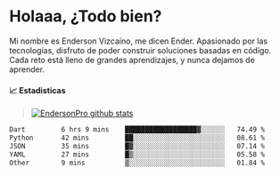 
# Holaaa, ¿Todo bien?

Mi nombre es Enderson Vizcaíno, me dicen Ender. Apasionado por las tecnologías, disfruto de poder construir soluciones basadas en código. Cada reto está lleno de grandes aprendizajes, y nunca dejamos de aprender. 

#### :chart_with_upwards_trend: Estadisticas
> [![EndersonPro github stats](https://github-readme-stats.vercel.app/api?username=endersonpro&theme=vue-dark&show_icons=true)](https://github.com/anuraghazra/github-readme-stats) 


<!--START_SECTION:waka-->

```txt
Dart         6 hrs 9 mins    ██████████████████▓░░░░░░   74.49 %
Python       42 mins         ██░░░░░░░░░░░░░░░░░░░░░░░   08.61 %
JSON         35 mins         █▓░░░░░░░░░░░░░░░░░░░░░░░   07.14 %
YAML         27 mins         █▒░░░░░░░░░░░░░░░░░░░░░░░   05.58 %
Other        9 mins          ▒░░░░░░░░░░░░░░░░░░░░░░░░   01.84 %
```

<!--END_SECTION:waka-->

[website]: https://endersonpro.github.io/portfolio/
[twitter]: https://twitter.com/endersonj_
[youtube]: https://youtube.com/ByEnderson
[instagram]: https://instagram.com/endersonvizc
[linkedin]: https://www.linkedin.com/in/enderson-vizcaino-2aa927175/
